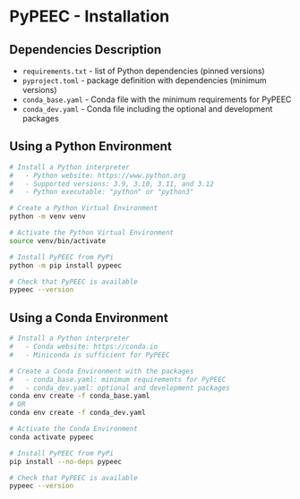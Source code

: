 # PyPEEC - Installation

## Dependencies Description

* `requirements.txt` - list of Python dependencies (pinned versions)
* `pyproject.toml` - package definition with dependencies (minimum versions)
* `conda_base.yaml` - Conda file with the minimum requirements for PyPEEC
* `conda_dev.yaml` - Conda file including the optional and development packages

## Using a Python Environment

```bash
# Install a Python interpreter
#   - Python website: https://www.python.org
#   - Supported versions: 3.9, 3.10, 3.11, and 3.12
#   - Python executable: "python" or "python3"

# Create a Python Virtual Environment
python -m venv venv

# Activate the Python Virtual Environment
source venv/bin/activate

# Install PyPEEC from PyPi
python -m pip install pypeec

# Check that PyPEEC is available
pypeec --version
```

## Using a Conda Environment

```bash
# Install a Python interpreter
#   - Conda website: https://conda.io
#   - Miniconda is sufficient for PyPEEC

# Create a Conda Environment with the packages
#   - conda_base.yaml: minimum requirements for PyPEEC
#   - conda_dev.yaml: optional and development packages 
conda env create -f conda_base.yaml
# OR
conda env create -f conda_dev.yaml

# Activate the Conda Environment
conda activate pypeec

# Install PyPEEC from PyPi
pip install --no-deps pypeec

# Check that PyPEEC is available
pypeec --version
```

